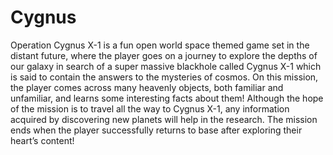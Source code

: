 # Cygnus
Operation Cygnus X-1 is a fun open world space themed game set in the distant future, where the player goes on a journey to explore the depths of our galaxy in search of a super massive blackhole called Cygnus X-1 which is said to contain the answers to the mysteries of cosmos. On this mission, the player comes across many heavenly objects, both familiar and unfamiliar, and learns some interesting facts about them! Although the hope of the mission is to travel all the way to Cygnus X-1, any information acquired by discovering new planets will help in the research. The mission ends when the player successfully returns to base after exploring their heart’s content!
